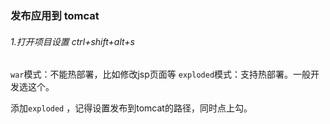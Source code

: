 ### 发布应用到 tomcat

###### 1.打开项目设置 ctrl+shift+alt+s

`war`模式：不能热部署，比如修改jsp页面等
`exploded`模式：支持热部署。一般开发选这个。

添加`exploded` ，记得设置发布到tomcat的路径，同时点上勾。

